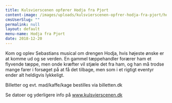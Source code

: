 ```yaml
---
title: Kulsvierscenen opfører Hodja fra Pjort
content-image: /images/uploads/kulsvierscenen-opfrer-hodja-fra-pjort/hodja-fra-pjort.jpg
cmsUserSlug: ""
permalink: null
layout: default
menu-name: Hodja fra Pjort
date: 2018-12-20 
---
```


Kom og oplev Sebastians musical om drengen Hodja, hvis højeste ønske er at komme ud og se verden. En gammel tæppehandler forærer ham et flyvende tæppe, men onde kræfter vil stjæle det fra ham, og han må trodse mange farer i forsøget på at få det tilbage, men som i et rigtigt eventyr ender alt heldigvis lykkeligt.  

Billetter og evt. mad/kaffe/kage bestilles via billetten.dk 

Se datoer og yderligere info på www.kulsvierscenen.dk 